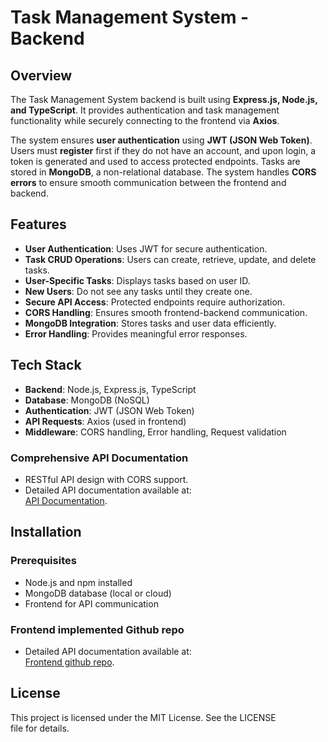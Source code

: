 # Task Management System - Backend

## Overview
The Task Management System backend is built using **Express.js, Node.js, and TypeScript**. It provides authentication and task management functionality while securely connecting to the frontend via **Axios**. 

The system ensures **user authentication** using **JWT (JSON Web Token)**. Users must **register** first if they do not have an account, and upon login, a token is generated and used to access protected endpoints. Tasks are stored in **MongoDB**, a non-relational database. The system handles **CORS errors** to ensure smooth communication between the frontend and backend.

## Features
- **User Authentication**: Uses JWT for secure authentication.
- **Task CRUD Operations**: Users can create, retrieve, update, and delete tasks.
- **User-Specific Tasks**: Displays tasks based on user ID.
- **New Users**: Do not see any tasks until they create one.
- **Secure API Access**: Protected endpoints require authorization.
- **CORS Handling**: Ensures smooth frontend-backend communication.
- **MongoDB Integration**: Stores tasks and user data efficiently.
- **Error Handling**: Provides meaningful error responses.

## Tech Stack
- **Backend**: Node.js, Express.js, TypeScript
- **Database**: MongoDB (NoSQL)
- **Authentication**: JWT (JSON Web Token)
- **API Requests**: Axios (used in frontend)
- **Middleware**: CORS handling, Error handling, Request validation
  
###  Comprehensive API Documentation
- RESTful API design with CORS support.
- Detailed API documentation available at:  
  [API Documentation](https://documenter.getpostman.com/view/35385949/2sAYdfpqcB).
## Installation

### Prerequisites
- Node.js and npm installed
- MongoDB database (local or cloud)
- Frontend for API communication

### Frontend implemented Github repo 
- Detailed API documentation available at:  
[Frontend github repo](https://github.com/madhushiillesinghe/Task-Management-Frontend.git).
## License

This project is licensed under the MIT License. See the LICENSE file for details.
